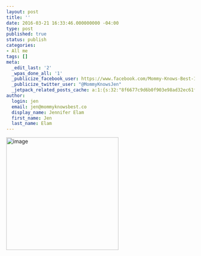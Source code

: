 ```yaml
---
layout: post
title: ''
date: 2016-03-21 16:33:46.000000000 -04:00
type: post
published: true
status: publish
categories:
- All me
tags: []
meta:
  _edit_last: '2'
  _wpas_done_all: '1'
  _publicize_facebook_user: https://www.facebook.com/Mommy-Knows-Best-1491371004503071/
  _publicize_twitter_user: "@MommyKnowsJen"
  _jetpack_related_posts_cache: a:1:{s:32:"8f6677c9d6b0f903e98ad32ec61f8deb";a:2:{s:7:"expires";i:1472651924;s:7:"payload";a:3:{i:0;a:1:{s:2:"id";i:228;}i:1;a:1:{s:2:"id";i:303;}i:2;a:1:{s:2:"id";i:254;}}}}
author:
  login: jen
  email: jen@mommyknowsbest.co
  display_name: Jennifer Elam
  first_name: Jen
  last_name: Elam
---
```

<p><img class="alignnone size-medium wp-image-485" src="{{ site.baseurl }}/assets/image-13-300x300.jpeg" alt="image" width="300" height="300" /></p>

